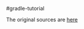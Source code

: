 #gradle-tutorial

The original sources are [here](https://github.com/gradle/gradle/tree/7e6d127c3004bd458883c91813155baa852eb7c3/subprojects/docs/src/samples/userguide/tutorial)
